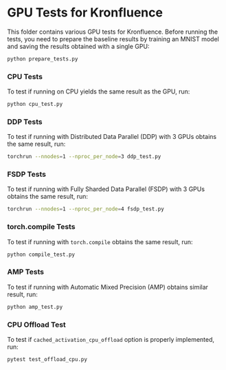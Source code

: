# GPU Tests for Kronfluence

This folder contains various GPU tests for Kronfluence. Before running the tests, you need to prepare the 
baseline results by training an MNIST model and saving the results obtained with a single GPU:
```bash
python prepare_tests.py
```

### CPU Tests
To test if running on CPU yields the same result as the GPU, run:
```bash
python cpu_test.py
```

### DDP Tests
To test if running with Distributed Data Parallel (DDP) with 3 GPUs obtains the same result, run:
```bash
torchrun --nnodes=1 --nproc_per_node=3 ddp_test.py
```

### FSDP Tests
To test if running with Fully Sharded Data Parallel (FSDP) with 3 GPUs obtains the same result, run:
```bash
torchrun --nnodes=1 --nproc_per_node=4 fsdp_test.py
```

### torch.compile Tests
To test if running with `torch.compile` obtains the same result, run:
```bash
python compile_test.py
```

### AMP Tests
To test if running with Automatic Mixed Precision (AMP) obtains similar result, run:
```bash
python amp_test.py
```

### CPU Offload Test
To test if `cached_activation_cpu_offload` option is properly implemented, run:
```bash
pytest test_offload_cpu.py
```
